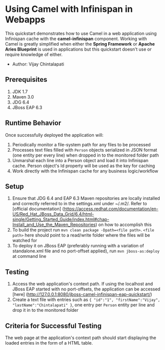Using Camel with Infinispan in Webapps
======================================

This quickstart demonstrates how to use Camel in a web application using Infinispan cache with the __camel-infinispan__ component. Working with Camel is greatly simplified when either the __Spring Framework__ or __Apache Aries Blueprint__ is used in applications but this quickstart doesn't use or require knowledge of either.

* Author: Vijay Chintalapati

Prerequisites
-------------
1. JDK 1.7
2. Maven 3.0
3. JDG 6.4
4. JBoss EAP 6.3

Runtime Behavior
----------------
Once successfully deployed the application will:

1. Periodically monitor a file-system path for any files to be processed
2. Processes text files filled with `Person` objects serialized in JSON format (one entity per every line) when dropped in to the monitored folder path
3. Unmarshal each line into a Person object and load it into Infinispan cache. Person object's Id property will be used as the key for caching
4. Work directly with the Infinispan cache for any business logic/workflow

Setup
-----
1. Ensure that JDG 6.4 and EAP 6.3 Maven repositories are locally installed and correctly referred to in the settings.xml under ~/.m2/. Refer to [official documentation] (https://access.redhat.com/documentation/en-US/Red_Hat_JBoss_Data_Grid/6.4/html-single/Getting_Started_Guide/index.html#chap-Install_and_Use_the_Maven_Repositories) on how to accomplish this
2. To build the project run `mvn clean package -Dpath=<file path>`. `<file path>` here should point to a read/write folder where the files will be watched for
3. To deploy it on JBoss EAP (preferably running with a variation of standalone.xml file and no port-offset applied), run `mvn jboss-as:deploy` at command line 

Testing
-------
1. Access the web application's context path. If using the localhost and JBoss EAP started with no port-offsets, the application can be accessed [here] (http://127.0.0.1:8080/jboss-camel-infinispan-eap-quickstart/)
2. Create a text file with entries such as `{ "id":"1", "firstName":"Vijay", "lastName":"Chintalapati" }`, one entry per `Person` entity per line and drop it in to the monitored folder 

Criteria for Successful Testing
-------------------------------
The web page at the application's context path should start displaying the loaded entries in the form of a HTML table.
